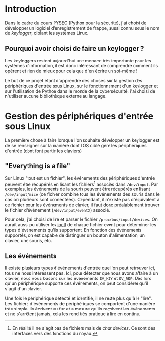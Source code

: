 # Introduction

Dans le cadre du cours PYSEC (Python pour la sécurité), j'ai choisi de
développer un logiciel d'enregistrement de frappe, aussi connu sous le nom de
*keylogger*, ciblant les systèmes Linux.

## Pourquoi avoir choisi de faire un keylogger ?

Les keyloggers restent aujourd'hui une menace très importante pour les systèmes
d'information, il est donc intéressant de comprendre comment ils opèrent et rien
de mieux pour cela que d'en écrire un soi-même !

Le but de ce projet étant d'apprendre des choses sur la gestion des
périphériques d'entrée sous Linux, sur le fonctionnement d'un keylogger et sur
l'utilisation de Python dans le monde de la cybersécurité, j'ai choisi de
n'utiliser aucune bibliothèque externe au langage.

# Gestion des périphériques d'entrée sous Linux

La première chose à faire lorsque l'on souhaite développer un keylogger est de
se renseigner sur la manière dont l'OS ciblé gère les périphériques d'entrée
(dont font partie les claviers).

## "Everything is a file"

Sur Linux "tout est un fichier", les événements des périphériques d'entrée
peuvent être récupérés en lisant les fichiers[^1] associés dans `/dev/input`. Par
exemples, les événements de la souris peuvent être récupérés en lisant
`/dev/input/mice` (ce fichier combine tous les événements des souris dans le cas
où plusieurs sont connectées).  Cependant, il n'existe pas d'équivalent à ce
fichier pour les événements de clavier, il faut donc préalablement trouver le
fichier d'événement (`/dev/input/eventX`) associé.

[^1]: En réalité il ne s'agit pas de fichiers mais de *char devices*. Ce sont des interfaces vers des fonctions du noyau.

Pour cela, j'ai choisi de lire et parser le fichier `/proc/bus/input/devices`.
On aurait aussi pu utiliser les [ioctl](https://en.wikipedia.org/wiki/Ioctl) de
chaque fichier event pour déterminer les types d'événements qu'ils supportent.
En fonction des événements supportés, on est capable de distinguer un bouton
d'alimentation, un clavier, une souris, etc.

## Les événements

Il existe plusieurs types d'événements d'entrée que l'on peut retrouver
[ici](https://www.kernel.org/doc/html/latest/input/event-codes.html#event-types), tous ne nous intéressent pas. Ici, pour détecter que nous avons affaire à un
clavier, nous nous basons sur les événements `EV_KEY` et `EV_REP`. Dès lors
qu'un périphérique supporte ces événements, on peut considérer qu'il s'agit d'un
clavier.

Une fois le périphérique détecté et identifié, il ne reste plus qu'à le "lire".
Les fichiers d'événements de périphériques se comportent d'une manière très
simple, ils écrivent au fur et a mesure qu'ils reçoivent les événements et ne
s'arrêtent jamais, cela les rend très pratique à lire en continu.
